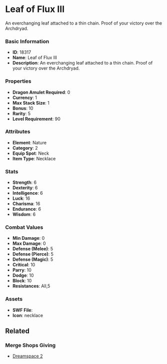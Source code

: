 # Leaf of Flux III

An everchanging leaf attached to a thin chain. Proof of your victory over the Archdryad.

### Basic Information

- **ID**: 18317
- **Name**: Leaf of Flux III
- **Description**: An everchanging leaf attached to a thin chain. Proof of your victory over the Archdryad.

### Properties

- **Dragon Amulet Required**: 0
- **Currency**: 1
- **Max Stack Size**: 1
- **Bonus**: 10
- **Rarity**: 5
- **Level Requirement**: 90

### Attributes

- **Element**: Nature
- **Category**: 2
- **Equip Spot**: Neck
- **Item Type**: Necklace

### Stats

- **Strength**: 6
- **Dexterity**: 6
- **Intelligence**: 6
- **Luck**: 16
- **Charisma**: 16
- **Endurance**: 6
- **Wisdom**: 6

### Combat Values

- **Min Damage**: 0
- **Max Damage**: 0
- **Defense (Melee)**: 5
- **Defense (Pierce)**: 5
- **Defense (Magic)**: 5
- **Critical**: 10
- **Parry**: 10
- **Dodge**: 10
- **Block**: 10
- **Resistances**: All,5

### Assets

- **SWF File**: 
- **Icon**: necklace

## Related

### Merge Shops Giving

- [Dreamspace 2](../merge-shops/294-dreamspace-2.md)

